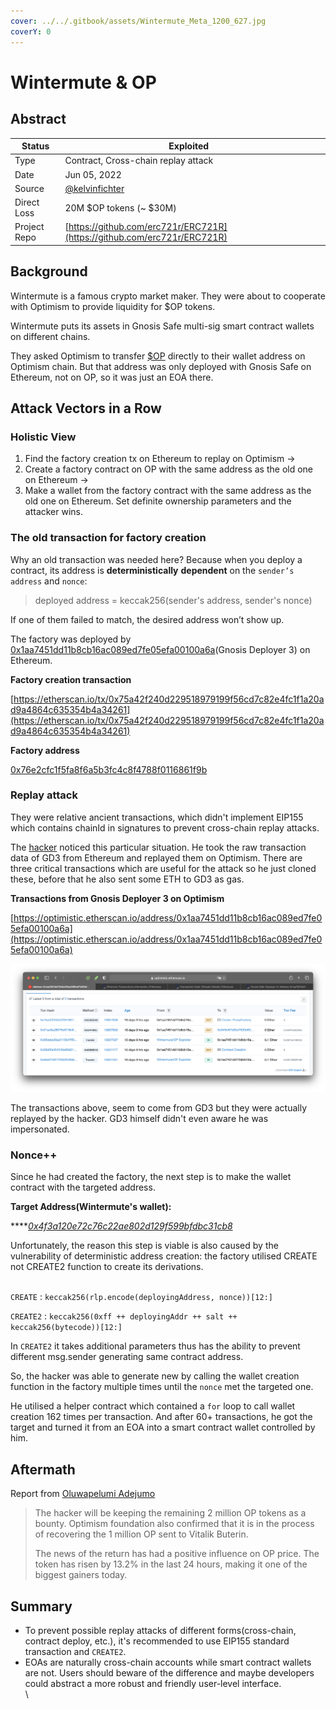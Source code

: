 ```yaml
---
cover: ../../.gitbook/assets/Wintermute_Meta_1200_627.jpg
coverY: 0
---
```


# Wintermute & OP

## Abstract

| Status       | Exploited                                                                      |   |
| ------------ | ------------------------------------------------------------------------------ | - |
| Type         | Contract, Cross-chain replay attack                                            |   |
| Date         | Jun 05, 2022                                                                   |   |
| Source       | [@kelvinfichter](https://twitter.com/kelvinfichter/status/1534636743223386119) |   |
| Direct Loss  | 20M $OP tokens (\~ $30M)                                                       |   |
| Project Repo | [https://github.com/erc721r/ERC721R](https://github.com/erc721r/ERC721R)       |   |

## Background

Wintermute is a famous crypto market maker. They were about to cooperate with Optimism to provide liquidity for $OP tokens.

Wintermute puts its assets in Gnosis Safe multi-sig smart contract wallets on different chains.&#x20;

They asked Optimism to transfer [$OP](https://twitter.com/search?q=%24OP\&src=cashtag\_click) directly to their wallet address on Optimism chain. But that address was only deployed with Gnosis Safe on Ethereum, not on OP, so it was just an EOA there.

## Attack Vectors in a Row

### Holistic View

1. Find the factory creation tx on Ethereum to replay on Optimism ->&#x20;
2. Create a factory contract on OP with the same address as the old one on Ethereum ->
3. Make a wallet from the factory contract with the same address as the old one on Ethereum. Set definite ownership parameters and the attacker wins.

### The old transaction for factory creation

Why an old transaction was needed here? Because when you deploy a contract, its address is **deterministically** **dependent** on the `sender’s address` and `nonce`:

> deployed address = keccak256(sender's address, sender's nonce)

If one of them failed to match, the desired address won’t show up.

The factory was deployed by [0x1aa7451dd11b8cb16ac089ed7fe05efa00100a6a](https://etherscan.io/address/0x1aa7451dd11b8cb16ac089ed7fe05efa00100a6a)(Gnosis Deployer 3) on Ethereum.

**Factory creation transaction**&#x20;

[https://etherscan.io/tx/0x75a42f240d229518979199f56cd7c82e4fc1f1a20ad9a4864c635354b4a34261](https://etherscan.io/tx/0x75a42f240d229518979199f56cd7c82e4fc1f1a20ad9a4864c635354b4a34261)

**Factory address**

[0x76e2cfc1f5fa8f6a5b3fc4c8f4788f0116861f9b](https://etherscan.io/address/0x76e2cfc1f5fa8f6a5b3fc4c8f4788f0116861f9b)

### Replay attack

They were relative ancient transactions, which didn't implement EIP155 which contains chainId in signatures to prevent cross-chain replay attacks.

The [hacker](https://optimistic.etherscan.io/address/0x60b28637879b5a09d21b68040020ffbf7dba5107) noticed this particular situation. He took the raw transaction data of GD3 from Ethereum and replayed them on Optimism. There are three critical transactions which are useful for the attack so he just cloned these, before that he also sent some ETH to GD3 as gas.

**Transactions from Gnosis Deployer 3 on Optimism**

[https://optimistic.etherscan.io/address/0x1aa7451dd11b8cb16ac089ed7fe05efa00100a6a](https://optimistic.etherscan.io/address/0x1aa7451dd11b8cb16ac089ed7fe05efa00100a6a)

![](../../.gitbook/assets/image.png)

The transactions above, seem to come from GD3 but they were actually replayed by the hacker. GD3 himself didn't even aware he was impersonated.

### Nonce++

Since he had created the factory, the next step is to make the wallet contract with the targeted address.

**Target Address(Wintermute's wallet):**

****[_0x4f3a120e72c76c22ae802d129f599bfdbc31cb8_](https://etherscan.io/address/0x4f3a120e72c76c22ae802d129f599bfdbc31cb81)

Unfortunately, the reason this step is viable is also caused by the vulnerability of deterministic address creation: the factory utilised CREATE not CREATE2 function to create its derivations.&#x20;

\
`CREATE` : `keccak256(rlp.encode(deployingAddress, nonce))[12:]`

`CREATE2` : `keccak256(0xff ++ deployingAddr ++ salt ++ keccak256(bytecode))[12:]`

In `CREATE2` it takes additional parameters thus has the ability to prevent different msg.sender generating same contract address.



So, the hacker was able to generate new by calling the wallet creation function in the factory multiple times until the `nonce` met the targeted one.

He utilised a helper contract which contained a `for` loop to call wallet creation 162 times per transaction. And after 60+ transactions, he got the target and turned it from an EOA into a smart contract wallet controlled by him.



## Aftermath

Report from [Oluwapelumi Adejumo](https://cryptoslate.com/optimism-hacker-confirms-they-are-whitehat-returns-most-of-stolen-funds/)

> The hacker will be keeping the remaining 2 million OP tokens as a bounty. Optimism foundation also confirmed that it is in the process of recovering the 1 million OP sent to Vitalik Buterin.
>
> The news of the return has had a positive influence on OP price. The token has risen by 13.2% in the last 24 hours, making it one of the biggest gainers today.

## Summary

* To prevent possible replay attacks of different forms(cross-chain, contract deploy, etc.), it's recommended to use EIP155 standard transaction and `CREATE2`.
* EOAs are naturally cross-chain accounts while smart contract wallets are not. Users should beware of the difference and maybe developers could abstract a more robust and friendly user-level interface.\
  \


